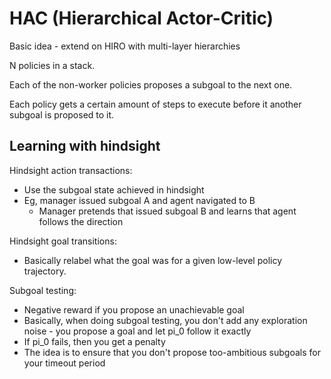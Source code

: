 # HAC (Hierarchical Actor-Critic)

Basic idea - extend on HIRO with multi-layer hierarchies

N policies in a stack.

Each of the non-worker policies proposes a subgoal to the next one.

Each policy gets a certain amount of steps to execute before it another subgoal is proposed to it.

## Learning with hindsight

Hindsight action transactions:
 - Use the subgoal state achieved in hindsight
 - Eg, manager issued subgoal A and agent navigated to B
	 - Manager pretends that issued subgoal B and learns that agent follows the direction

Hindsight goal transitions:
 - Basically relabel what the goal was for a given low-level policy trajectory.


Subgoal testing:
 - Negative reward if you propose an unachievable goal
 - Basically, when doing subgoal testing, you don't add any exploration noise - you propose a goal and let pi_0 follow it exactly
 - If pi_0 fails, then you get a penalty
 - The idea is to ensure that you don't propose too-ambitious subgoals for your timeout period